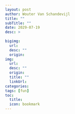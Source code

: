 ```yaml
---
layout: post
author: Wouter Van Schandevijl
title: ""
subTitle: ""
date: 2029-07-19
desc: >
  
bigimg:
  url: 
  desc: ""
  origin: 
img:
  url: 
  desc: ""
  origin: 
  title: ""
  linkUrl: 
categories: 
tags: [fun]
toc:
  title: 
  icon: bookmark
---
```


<!--more-->
